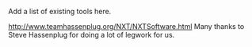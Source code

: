 Add a list of existing tools here.

http://www.teamhassenplug.org/NXT/NXTSoftware.html
Many thanks to Steve Hassenplug for doing a lot of legwork for us.
